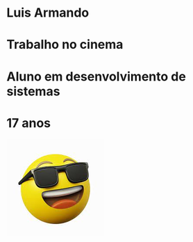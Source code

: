 # Luis Armando
# Trabalho no cinema
# Aluno em desenvolvimento de sistemas
# 17 anos
<img src = "download (2).jpeg">





